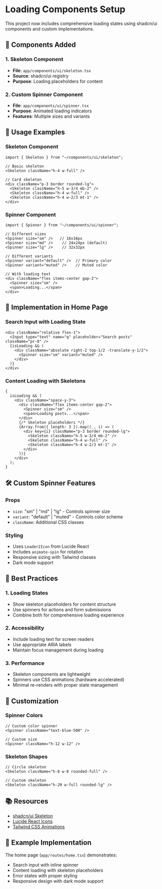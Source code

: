 # Loading Components Setup

This project now includes comprehensive loading states using shadcn/ui components and custom implementations.

## 🎯 Components Added

### 1. Skeleton Component

- **File**: `app/components/ui/skeleton.tsx`
- **Source**: shadcn/ui registry
- **Purpose**: Loading placeholders for content

### 2. Custom Spinner Component

- **File**: `app/components/ui/spinner.tsx`
- **Purpose**: Animated loading indicators
- **Features**: Multiple sizes and variants

## 🚀 Usage Examples

### Skeleton Component

```tsx
import { Skeleton } from "~/components/ui/skeleton";

// Basic skeleton
<Skeleton className="h-4 w-full" />

// Card skeleton
<div className="p-3 border rounded-lg">
  <Skeleton className="h-5 w-3/4 mb-2" />
  <Skeleton className="h-4 w-full" />
  <Skeleton className="h-4 w-2/3 mt-1" />
</div>
```

### Spinner Component

```tsx
import { Spinner } from "~/components/ui/spinner";

// Different sizes
<Spinner size="sm" />   // 16x16px
<Spinner size="md" />    // 24x24px (default)
<Spinner size="lg" />    // 32x32px

// Different variants
<Spinner variant="default" />  // Primary color
<Spinner variant="muted" />    // Muted color

// With loading text
<div className="flex items-center gap-2">
  <Spinner size="sm" />
  <span>Loading...</span>
</div>
```

## 🎨 Implementation in Home Page

### Search Input with Loading State

```tsx
<div className="relative flex-1">
  <Input type="text" name="q" placeholder="Search posts" className="pr-8" />
  {isLoading && (
    <div className="absolute right-2 top-1/2 -translate-y-1/2">
      <Spinner size="sm" variant="muted" />
    </div>
  )}
</div>
```

### Content Loading with Skeletons

```tsx
{
  isLoading && (
    <div className="space-y-3">
      <div className="flex items-center gap-2">
        <Spinner size="sm" />
        <span>Loading posts...</span>
      </div>
      {/* Skeleton placeholders */}
      {Array.from({ length: 3 }).map((_, i) => (
        <div key={i} className="p-3 border rounded-lg">
          <Skeleton className="h-5 w-3/4 mb-2" />
          <Skeleton className="h-4 w-full" />
          <Skeleton className="h-4 w-2/3 mt-1" />
        </div>
      ))}
    </div>
  );
}
```

## 🛠 Custom Spinner Features

### Props

- `size`: "sm" | "md" | "lg" - Controls spinner size
- `variant`: "default" | "muted" - Controls color scheme
- `className`: Additional CSS classes

### Styling

- Uses `Loader2Icon` from Lucide React
- Includes `animate-spin` for rotation
- Responsive sizing with Tailwind classes
- Dark mode support

## 🎯 Best Practices

### 1. Loading States

- Show skeleton placeholders for content structure
- Use spinners for actions and form submissions
- Combine both for comprehensive loading experience

### 2. Accessibility

- Include loading text for screen readers
- Use appropriate ARIA labels
- Maintain focus management during loading

### 3. Performance

- Skeleton components are lightweight
- Spinners use CSS animations (hardware accelerated)
- Minimal re-renders with proper state management

## 🔧 Customization

### Spinner Colors

```tsx
// Custom color spinner
<Spinner className="text-blue-500" />

// Custom size
<Spinner className="h-12 w-12" />
```

### Skeleton Shapes

```tsx
// Circle skeleton
<Skeleton className="h-8 w-8 rounded-full" />

// Custom skeleton
<Skeleton className="h-20 w-full rounded-lg" />
```

## 📚 Resources

- [shadcn/ui Skeleton](https://ui.shadcn.com/docs/components/skeleton)
- [Lucide React Icons](https://lucide.dev/)
- [Tailwind CSS Animations](https://tailwindcss.com/docs/animation)

## 🎉 Example Implementation

The home page (`app/routes/home.tsx`) demonstrates:

- Search input with inline spinner
- Content loading with skeleton placeholders
- Error states with proper styling
- Responsive design with dark mode support
